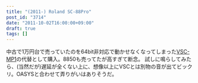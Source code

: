 ```yaml
---
title: "(2011-) Roland SC-88Pro"
post_id: "3714"
date: "2011-10-02T16:00:00+09:00"
draft: true
tags: []
---
```



中古で1万円台で売っていたのを64bit非対応で動かせなくなってしまった[VSC-MP1](/vsc-mp1)の代替として購入。8850も売ってたが高すぎて断念。 試しに鳴らしてみたら、(当然だが)遅延が全くない上に、想像以上にVSCとは別物の音が出てビックリ。OASYSと合わせて弄りがいはありそうだ。
